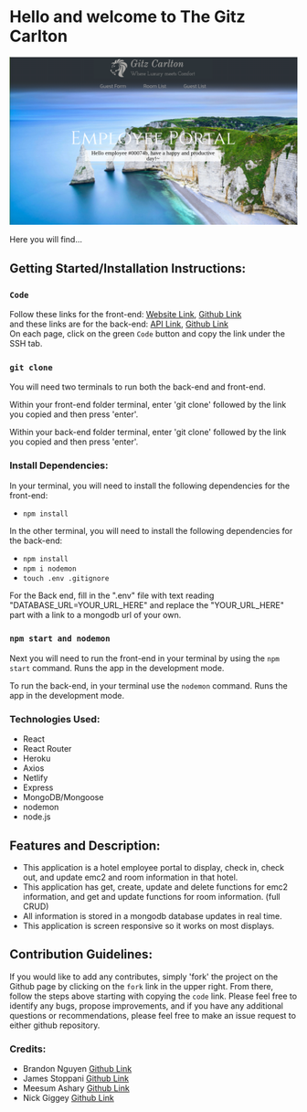 # Hello and welcome to The Gitz Carlton
<img width="2038" alt="Screen Shot" src="assets/frontpage.png">

Here you will find...

## Getting Started/Installation Instructions:
### `Code`

Follow these links for the front-end:
[Website Link](https://cozy-gnome-816bc0.netlify.app/), 
[Github Link](https://github.com/CPlusPLusPlusPluss/Front-End-Project-3)</br>
and these links are for the back-end:
[API Link](http://localhost:1337), 
[Github Link](https://github.com/CPlusPLusPlusPluss/Back-End-Project-3)</br> On each page, click on the green `Code` button and copy the link under the SSH tab.

### `git clone`

You will need two terminals to run both the back-end and front-end.

Within your front-end folder terminal, enter 'git clone' followed by the link you copied and then press 'enter'.

Within your back-end folder terminal, enter 'git clone' followed by the link you copied and then press 'enter'.

### Install Dependencies:

In your terminal, you will need to install the following dependencies for the front-end:

- `npm install`

In the other terminal, you will need to install the following dependencies for the back-end:

- `npm install`
- `npm i nodemon`
- `touch .env .gitignore`

For the Back end, fill in the ".env" file with text reading "DATABASE_URL=YOUR_URL_HERE" and replace the "YOUR_URL_HERE" part with a link to a mongodb url of your own.

### `npm start and nodemon`

Next you will need to run the front-end in your terminal by using the `npm start` command. 
Runs the app in the development mode.

To run the back-end, in your terminal use the `nodemon` command. 
Runs the app in the development mode.

### Technologies Used:

- React
- React Router 
- Heroku
- Axios
- Netlify
- Express
- MongoDB/Mongoose
- nodemon
- node.js

## Features and Description:

- This application is a hotel employee portal to display, check in, check out, and update emc2 and room information in that hotel.
- This application has get, create, update and delete functions for emc2 information, and get and update functions for room information. (full CRUD)
- All information is stored in a mongodb database updates in real time.
- This application is screen responsive so it works on most displays.

## Contribution Guidelines:

If you would like to add any contributes, simply 'fork' the project on the Github page by clicking on the `fork` link in the upper right. From there, follow the steps above starting with copying the `code` link. Please feel free to identify any bugs, propose improvements, and if you have any additional questions or recommendations, please feel free to make an issue request to either github repository.

### Credits: ###

- Brandon Nguyen [Github Link](https://github.com/bdnkai)
- James Stoppani [Github Link](https://github.com/JamesStop)
- Meesum Ashary [Github Link](https://github.com/MeesumAshary)
- Nick Giggey [Github Link](https://github.com/nickgiggey)
